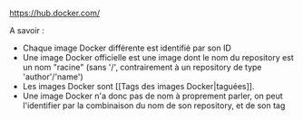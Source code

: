 
https://hub.docker.com/

A savoir : 
- Chaque image Docker différente est identifié par son ID
- Une image Docker officielle est une image dont le nom du repository est un nom "racine" (sans '/', contrairement à un repository de type 'author'/'name')
- Les images Docker sont [[Tags des images Docker|taguées]].
- Une image Docker n'a donc pas de nom à proprement parler, on peut l'identifier par la combinaison du nom de son repository, et de son tag
